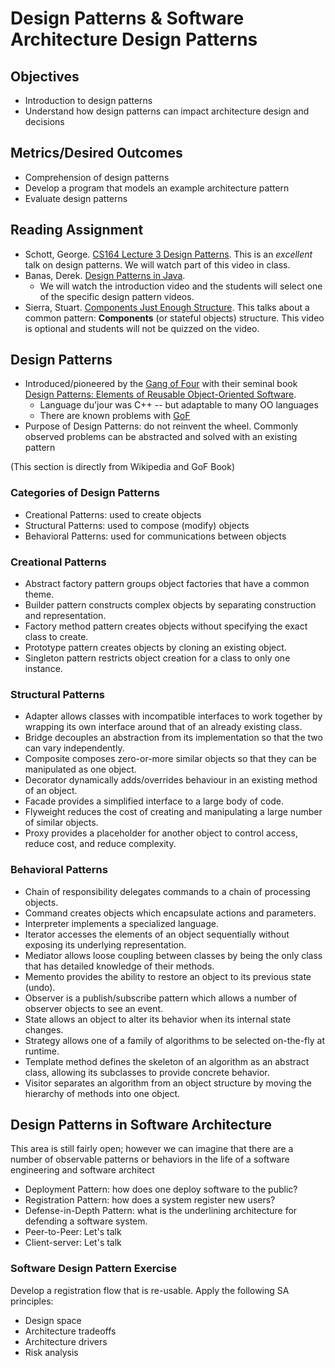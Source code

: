 # Design Patterns & Software Architecture Design Patterns

## Objectives

* Introduction to design patterns
* Understand how design patterns can impact architecture design and decisions

## Metrics/Desired Outcomes

* Comprehension of design patterns
* Develop a program that models an example architecture pattern
* Evaluate design patterns

## Reading Assignment

* Schott, George. [CS164 Lecture 3 Design Patterns](https://youtu.be/mym5m-GKG0Q).  This is an *excellent* talk on design patterns.  We will watch part of this video in class.
* Banas, Derek. [Design Patterns in Java](http://www.newthinktank.com/videos/design-patterns-tutorial/).
  * We will watch the introduction video and the students will select one of the specific design pattern videos.
* Sierra, Stuart. [Components Just Enough Structure](https://www.youtube.com/watch?v=13cmHf_kt-Q).  This talks about a common pattern: **Components** (or stateful objects) structure.  This video is optional and students will not be quizzed on the video.

## Design Patterns
* Introduced/pioneered by the [Gang of Four](https://en.wikipedia.org/wiki/Design_Patterns) with their seminal book [Design Patterns: Elements of Reusable Object-Oriented Software](https://www.worldcat.org/title/design-patterns-elements-of-reusable-object-oriented-software/oclc/31171684).
  * Language du'jour was C++ -- but adaptable to many OO languages
  * There are known problems with [GoF](http://c2.com/cgi/wiki?ShowTrialOfTheGangOfFour)
* Purpose of Design Patterns: do not reinvent the wheel.  Commonly observed problems can be abstracted and solved with an existing pattern

(This section is directly from Wikipedia and GoF Book)

### Categories of Design Patterns
* Creational Patterns: used to create objects
* Structural Patterns: used to compose (modify) objects
* Behavioral Patterns: used for communications between objects

### Creational Patterns
* Abstract factory pattern groups object factories that have a common theme.
* Builder pattern constructs complex objects by separating construction and representation.
* Factory method pattern creates objects without specifying the exact class to create.
* Prototype pattern creates objects by cloning an existing object.
* Singleton pattern restricts object creation for a class to only one instance.

### Structural Patterns
* Adapter allows classes with incompatible interfaces to work together by wrapping its own interface around that of an already existing class.
* Bridge decouples an abstraction from its implementation so that the two can vary independently.
* Composite composes zero-or-more similar objects so that they can be manipulated as one object.
* Decorator dynamically adds/overrides behaviour in an existing method of an object.
* Facade provides a simplified interface to a large body of code.
* Flyweight reduces the cost of creating and manipulating a large number of similar objects.
* Proxy provides a placeholder for another object to control access, reduce cost, and reduce complexity.

### Behavioral Patterns
* Chain of responsibility delegates commands to a chain of processing objects.
* Command creates objects which encapsulate actions and parameters.
* Interpreter implements a specialized language.
* Iterator accesses the elements of an object sequentially without exposing its underlying representation.
* Mediator allows loose coupling between classes by being the only class that has detailed knowledge of their methods.
* Memento provides the ability to restore an object to its previous state (undo).
* Observer is a publish/subscribe pattern which allows a number of observer objects to see an event.
* State allows an object to alter its behavior when its internal state changes.
* Strategy allows one of a family of algorithms to be selected on-the-fly at runtime.
* Template method defines the skeleton of an algorithm as an abstract class, allowing its subclasses to provide concrete behavior.
* Visitor separates an algorithm from an object structure by moving the hierarchy of methods into one object.
 
## Design Patterns in Software Architecture

This area is still fairly open; however we can imagine that there are a number of observable patterns or behaviors in the life of a software engineering and software architect

* Deployment Pattern: how does one deploy software to the public?
* Registration Pattern: how does a system register new users?
* Defense-in-Depth Pattern: what is the underlining architecture for defending a software system.
* Peer-to-Peer: Let's talk
* Client-server: Let's talk

### Software Design Pattern Exercise

Develop a registration flow that is re-usable. Apply the following SA principles:
* Design space
* Architecture tradeoffs
* Architecture drivers
* Risk analysis

